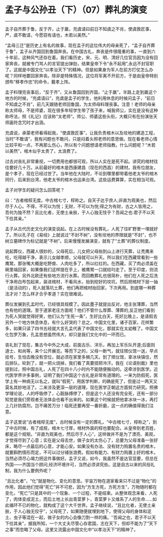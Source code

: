 # 孟子与公孙丑（下）（07）葬礼的演变

------

孟子自齐葬于鲁，反于齐，止于赢，充虞请曰前日不知虞之不肖，使虞敦匠事，严，虞不敢请，今愿窃有请也，木若以美然。”

“孟母三迁”是历史上有名的故事，现在孟子的这位伟大的母亲死了，“孟子自齐葬于鲁”，孟子从齐国回到鲁国奔丧。在中国古礼，奔丧是件很隆重的事，一直到六十年前，这种风气还存在着。我们看历史，宋、元、明、清好几位官员因为没有回家奔丧，就被专门骂人的言官提出弹劾，结果皇帝下令“永不起用”,永远不封官职了。这就是中国文化“以孝治天下”的精神。但是如果身为军人在前方打仗怎么办呢？同样地要回家奔丧。除非是特殊情况，这位将军离不开前方，于是由皇帝特别颁布“移孝作忠”的命令，戴孝上阵。

孟子料理完丧事后，“反于齐”，又从鲁国回到齐国，“止于羸”，半路上走到羸这个地方的时候，“充虞请曰”，充虞是孟子的学生，他利用休息的时候问孟子，“前日不知虞之不肖”，前几天跟随老师回鲁国，为太师母料理丧事。注意！老师的母亲称太师母，不是师婆，现在很多年轻学生带了孩子来，喊我师公，实在是没有这种称呼法，照《礼记》应该称“太老师”。师公、师婆这些头衔，大概只有在扮演张天师画符念咒时才出涵。

充虞说，承蒙老师看得起我，“使虞敦匠事”，让我负责棺木以及坟地的建造工程，当时“不敢请”，我有问题也不敢问，只是闷着头照老师的意思做。现在看老师心情比较平和一点，不再那么伤心，所以有个问题想请老师指教。什么问题呢？“木若以美然”，棺木似乎太贵了，太浪费了。

过去对丧礼非常重视，一切费用也都很可观，所以人实在是死不起。讲究的棺材往往要好几十万。从前最好的棺木是西康建昌（现在的西昌）的建材。我有位朋友，是个孝子，现在已经过世了。当年他在大陆时，不论到哪里都带着他老太爷的棺木同行，后来到台湾，他老太爷的棺木也运来台湾。这些运费算算，实在相当可观。

孟子对学生的疑问怎么回答呢？

曰：“古者棺椁无度。中古棺七寸，椁称之。自天子达于庶人;非直为观美也，然后尽于人心。不得，不可以为悦；无财，不可以为悦;得之为有财，古之人皆用之，吾何为独不然？且比化者，无使土亲肤，于人心独无忮乎？吾闻之也:君子不以天下俭其亲。”

孟子从古代历史文化的演变说起。在上古时候没有葬礼，人死了往旷野里一埋就好了。所以孔子在《易经》上就说过“不封不树”，没有坟地的界限就是“不封”，也不树立墓碑作为标记就是“不树”。后来慢慢发展演变，就有了“土葬”的葬仪制度。

说起葬仪，西藏人很妙的，父母死后，儿女把父母抬到山上进行天葬，让秃鹰来吃，吃得越干净，表示儿女越孝顺，父母就可以升天。所以我们在西藏常看到一些鹰鹫，那张嘴大概是吃野兽、人肉吃多了，所以红红的。在西藏，买了肉必须盖在碗里端回家，如果像我们这样提在手上，被鹰鹫一口就给叼走了。至于印度，则流行火葬。另外北欧还有些地方流行水葬。而回教葬礼也很简朴，他们在人死之后洗干净用白布包起来，装进棺材，不看风水，抬到挖好的坟坑，然后把棺材下层一抽（是活动的），死人就落坑土葬，他们再把棺材抬回家，下次再用。到底哪一种葬法才对？怎么样才合乎孝道？实在很难说。

葬仪发展到孔孟时代，已经很具规模了。因此墨子就提出反对，他主张薄葬，当然也有他的道理。至于道家老庄方面呢？他们不管什么厚葬、薄葬的,反正他们看到为死人哭就觉得好笑，他们认为“生死一条”，生好比白天，死好比晚上，是请假去另外一个地方休息休息，有什么好哭的？总之，中国文化里，诸子百家，花样繁多，如果只读了四书五经就大言孔孟代表了中国文化，那就实在太幼稚了。中国文化包罗万象，孔孟思想虽然伟大，却只是我们文化中的一环而已。

丧礼到了现在，集古今中外之大成，前面古乐、洋乐，再加上军乐队开道;后面则道士、和尚等，来个公开展览。等而下之的，父母一断气，就往殡仪馆一送，早点挂号，生怕去晚没有空位，就必须在家里多搁几天。到了殡仪馆，拿冰块镇住，然后排队，轮到了，就一把火烧掉，我们看了真要捏把冷汗。我在《论语别裁》里也提到过，照中国古礼，人死了在四十八小时内不能随便搬动的。这牵涉到医学。近代医学界许多事例，证明了我们中国这个古礼是非常有道理的。一来为防假死，医学上有一种病无以名之，就叫“假死”，用医学判断，的确是死了，但是过一两天又莫名其妙地活了。二来涉及更深—层的道理，现在医学正朝这方面努力研究。照佛学理论说，人的呼吸停了，心脏脉搏停了，但是这个人还没有完全死，还有一部分知觉是我们旁观者无法体会也看不出来的。如果这个时候就把他拿冰块一冰，再打上几针防腐剂，岂不痛苦万分！临死还要再受一番折磨，这一点的确值得我们注意。

孟子这里说“古者棺椁无度”，古时候没有一定的葬礼，“中古棺七寸，椁称之”，到了中古时候，有了成规，棺木七寸厚，棺材外面的椁也要配合。从皇帝到老百姓，都是这个规矩。“非直为观美也，然后尽于人心”，这样做并不是为了漂亮、美观，才觉得尽到了心意；实在是父母去世，做子女的太伤心了，总要为父母准备一张好床，略尽一点最后的心意，才能心安。如果没有办法、没有财力购置名贵的棺木，就要斟酌情形而定，不可以过分铺张浪费。假如有能力、有财力购置上好的棺木，当然必须尽心竭力把这件事做好。孟子又说，如今，我虽然不是达官显要，但总在外国——齐国当个顾问,经济环境许可，当然必须讲究些。这是自古以来的风俗礼制，我为什么要例外呢？

“且比化者”，“化”就是物化、变化的意思。宇宙万物在道家看来只不过是“物化”的作用，因此他们觉得“死亡”并不可悲，因为“方生方死，方死方生”，万物随时都在变化，“死亡”只是其中的一个现象、一个过程，不是结束。从整体观念来看，人死了，肉体变成泥土，而后土地上长出青菜萝卜，青菜萝卜又维系了人的生命……如此循环不已的物化，就构成了这个大千世界。孟子继续说，“且比化者，无使土亲肤，于人心独无佼乎”，父母死了，如果随便就埋到地下，使得父母的身体和泥土、虫子等混在一起，做子女的内心会像刀割一样的痛。‘‘吾闻之也，君子不以天下俭其亲”，据我所知，一个大丈夫尽管心存君国，志在天下，但却不能为了“天下之事”而忽略了父母。这里又流露出中国文化中“以孝治天下”的精神了。

